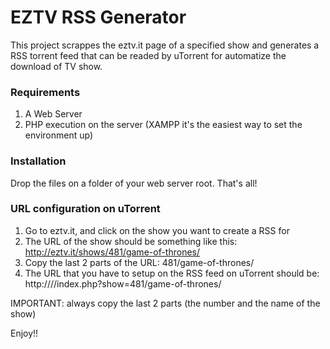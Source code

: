 EZTV RSS Generator
==================

This project scrappes the eztv.it page of a specified show and generates a RSS
torrent feed that can be readed by uTorrent for automatize the download of TV
show.

### Requirements

1. A Web Server
2. PHP execution on the server (XAMPP it's the easiest way to set the environment up)

### Installation

Drop the files on a folder of your web server root. That's all!

### URL configuration on uTorrent

1. Go to eztv.it, and click on the show you want to create a RSS for
2. The URL of the show should be something like this: http://eztv.it/shows/481/game-of-thrones/
3. Copy the last 2 parts of the URL: 481/game-of-thrones/
4. The URL that you have to setup on the RSS feed on uTorrent should be:
	http://<your host>/<the path to the script>/index.php?show=481/game-of-thrones/

IMPORTANT: always copy the last 2 parts (the number and the name of the show)

Enjoy!!


